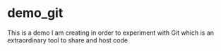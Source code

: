 # demo_git
This is a demo I am creating in order to experiment with Git which is an extraordinary tool to share and host code
